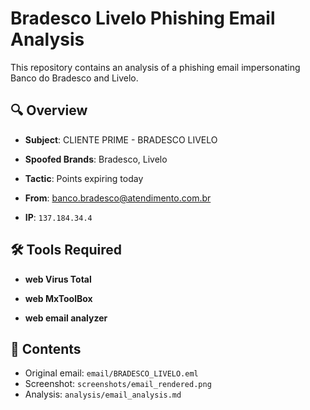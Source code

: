 # Bradesco Livelo Phishing Email Analysis

This repository contains an analysis of a phishing email impersonating Banco do Bradesco and Livelo.

## 🔍 Overview
- **Subject**: CLIENTE PRIME - BRADESCO LIVELO

- **Spoofed Brands**: Bradesco, Livelo

- **Tactic**: Points expiring today

- **From**: banco.bradesco@atendimento.com.br

- **IP**: ```137.184.34.4```

## 🛠 Tools Required

- **web Virus Total**

- **web MxToolBox**

- **web email analyzer**

## 📂 Contents
- Original email: `email/BRADESCO_LIVELO.eml`
- Screenshot: `screenshots/email_rendered.png`
- Analysis: `analysis/email_analysis.md`
